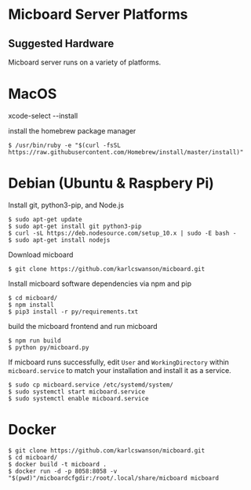 # Micboard Server Platforms
## Suggested Hardware
Micboard server runs on a variety of platforms.



# MacOS
xcode-select --install

install the homebrew package manager

```
$ /usr/bin/ruby -e "$(curl -fsSL https://raw.githubusercontent.com/Homebrew/install/master/install)"
```


# Debian (Ubuntu & Raspbery Pi)
Install git, python3-pip, and Node.js
```
$ sudo apt-get update
$ sudo apt-get install git python3-pip
$ curl -sL https://deb.nodesource.com/setup_10.x | sudo -E bash -
$ sudo apt-get install nodejs
```

Download micboard
```
$ git clone https://github.com/karlcswanson/micboard.git
```

Install micboard software dependencies via npm and pip
```
$ cd micboard/
$ npm install
$ pip3 install -r py/requirements.txt
```

build the micboard frontend and run micboard
```
$ npm run build
$ python py/micboard.py
```


If micboard runs successfully, edit `User` and `WorkingDirectory` within `micboard.service` to match your installation and install it as a service.
```
$ sudo cp micboard.service /etc/systemd/system/
$ sudo systemctl start micboard.service
$ sudo systemctl enable micboard.service
```
# Docker
```
$ git clone https://github.com/karlcswanson/micboard.git
$ cd micboard/
$ docker build -t micboard .
$ docker run -d -p 8058:8058 -v "$(pwd)"/micboardcfgdir:/root/.local/share/micboard micboard
```
